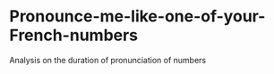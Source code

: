 # Pronounce-me-like-one-of-your-French-numbers
Analysis on the duration of pronunciation of numbers
